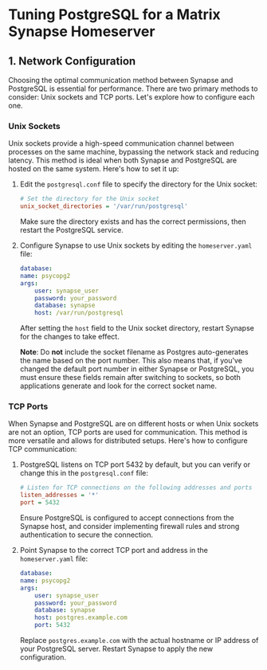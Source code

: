 # Tuning PostgreSQL for a Matrix Synapse Homeserver

## 1. Network Configuration

Choosing the optimal communication method between Synapse and PostgreSQL is essential for performance. There are two primary methods to consider: Unix sockets and TCP ports. Let's explore how to configure each one.

### Unix Sockets

Unix sockets provide a high-speed communication channel between processes on the same machine, bypassing the network stack and reducing latency. This method is ideal when both Synapse and PostgreSQL are hosted on the same system. Here's how to set it up:

1. Edit the `postgresql.conf` file to specify the directory for the Unix socket:

   ```ini
   # Set the directory for the Unix socket
   unix_socket_directories = '/var/run/postgresql'
   ```

   Make sure the directory exists and has the correct permissions, then restart the PostgreSQL service.

2. Configure Synapse to use Unix sockets by editing the `homeserver.yaml` file:

   ```yaml
   database:
   name: psycopg2
   args:
       user: synapse_user
       password: your_password
       database: synapse
       host: /var/run/postgresql
   ```

   After setting the `host` field to the Unix socket directory, restart Synapse for the changes to take effect.

   **Note**: Do **not** include the socket filename as Postgres auto-generates the name based on the port number. This also means that, if you've changed the default port number in either Synapse or PostgreSQL, you must ensure these fields remain after switching to sockets, so both applications generate and look for the correct socket name.

### TCP Ports

When Synapse and PostgreSQL are on different hosts or when Unix sockets are not an option, TCP ports are used for communication. This method is more versatile and allows for distributed setups. Here's how to configure TCP communication:

1. PostgreSQL listens on TCP port 5432 by default, but you can verify or change this in the `postgresql.conf` file:

   ```ini
   # Listen for TCP connections on the following addresses and ports
   listen_addresses = '*'
   port = 5432
   ```

   Ensure PostgreSQL is configured to accept connections from the Synapse host, and consider implementing firewall rules and strong authentication to secure the connection.

2. Point Synapse to the correct TCP port and address in the `homeserver.yaml` file:

   ```yaml
   database:
   name: psycopg2
   args:
       user: synapse_user
       password: your_password
       database: synapse
       host: postgres.example.com
       port: 5432
   ```

   Replace `postgres.example.com` with the actual hostname or IP address of your PostgreSQL server. Restart Synapse to apply the new configuration.
